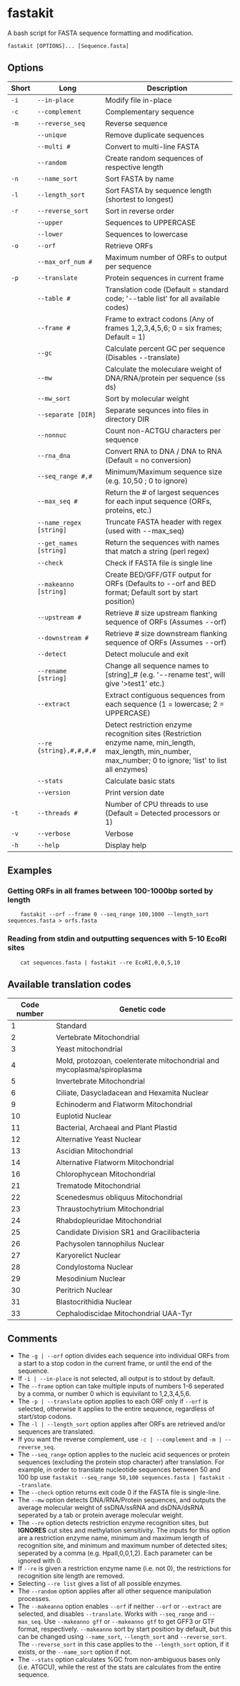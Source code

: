 # fastakit
A bash script for FASTA sequence formatting and modification.

```
fastakit [OPTIONS]... [Sequence.fasta]
```

## Options
| Short     | Long    | Description     |
| ------------- | ------------- | -------- |
| `-i`          | `--in-place`         | Modify file in-place  |
| `-c`           | `--complement`         | Complementary sequence  |
| `-m`           | `--reverse_seq`         | Reverse sequence  |
|           | `--unique`         | Remove duplicate sequences  |
|           | `--multi #`         | Convert to multi-line FASTA  |
|            | `--random`         | Create random sequences of respective length  |
| `-n`          | `--name_sort`         | Sort FASTA by name  |
| `-l`           | `--length_sort`         | Sort FASTA by sequence length (shortest to longest)  |
| `-r`           | `--reverse_sort`         | Sort in reverse order  |
|            | `--upper`         | Sequences to UPPERCASE  |
|            | `--lower`         | Sequences to lowercase  |
| `-o`           | `--orf`         | Retrieve ORFs  |
|            | `--max_orf_num #`         | Maximum number of ORFs to output per sequence  |
| `-p`           | `--translate`         | Protein sequences in current frame  |
|            | `--table #`        | Translation code (Default = standard code; '--table list' for all available codes)  |
|            | `--frame #`        | Frame to extract codons (Any of frames 1,2,3,4,5,6; 0 = six frames; Default = 1)  |
|            | `--gc`        | Calculate percent GC per sequence (Disables --translate)  |
|            | `--mw`        | Calculate the moleculare weight of DNA/RNA/protein per sequence (ss ds)  |
|            | `--mw_sort`        | Sort by molecular weight  |
|            | `--separate [DIR]`        | Separate sequnces into files in directory DIR  |
|            | `--nonnuc`        | Count non-ACTGU characters per sequence  |
|            | `--rna_dna`        | Convert RNA to DNA / DNA to RNA (Default = no conversion)  |
|            | `--seq_range #,#`        | Minimum/Maximum sequence size (e.g. 10,50 ; 0 to ignore)  |
|            | `--max_seq #`        | Return the # of largest sequences for each input sequence (ORFs, proteins, etc.)  |
|            | `--name_regex [string]`        | Truncate FASTA header with regex (used with --max_seq)  |
|            | `--get_names [string]`        | Return the sequences with names that match a string (perl regex)  |
|            | `--check`        | Check if FASTA file is single line  |
|            | `--makeanno [string]`        | Create BED/GFF/GTF output for ORFs (Defaults to --orf and BED format; Default sort by start position)  |
|            | `--upstream #`        | Retrieve # size upstream flanking sequence of ORFs (Assumes --orf)  |
|            | `--downstream #`        | Retrieve # size downstream flanking sequence of ORFs (Assumes --orf)  |
|            | `--detect`        | Detect molucule and exit  |
|            | `--rename [string]`        | Change all sequence names to [string]_# (e.g. '--rename test', will give '>test1' etc.)  |
|            | `--extract`        | Extract contiguous sequences from each sequence (1 = lowercase; 2 = UPPERCASE)  |
|            | `--re {string},#,#,#,#`        | Detect restriction enzyme recognition sites (Restriction enzyme name, min_length, max_length, min_number, max_number; 0 to ignore; 'list' to list all enzymes)  |
|            | `--stats`        | Calculate basic stats  |
|            | `--version`        | Print version date  |
| `-t`           | `--threads #`        | Number of CPU threads to use (Default = Detected processors or 1)  |
| `-v`           | `--verbose`       | Verbose  |
| `-h`           | `--help`       | Display help  |


## Examples

### Getting ORFs in all frames between 100-1000bp sorted by length
```
	fastakit --orf --frame 0 --seq_range 100,1000 --length_sort sequences.fasta > orfs.fasta
```
### Reading from stdin and outputting sequences with 5-10 EcoRI sites
```
	cat sequences.fasta | fastakit --re EcoRI,0,0,5,10
```


## Available translation codes

| Code number     | Genetic code      |
| ------------- | ------------- |
| 1          |  Standard        |
| 2          |  Vertebrate Mitochondrial        |
| 3          |  Yeast mitochondrial        |
| 4          |  Mold, protozoan, coelenterate mitochondrial and mycoplasma/spiroplasma        |
| 5          |  Invertebrate Mitochondrial        |
| 6          |  Ciliate, Dasycladacean and Hexamita Nuclear        |
| 9          |  Echinoderm and Flatworm Mitochondrial        |
| 10          |  Euplotid Nuclear        |
| 11          |  Bacterial, Archaeal and Plant Plastid        |
| 12          |  Alternative Yeast Nuclear        |
| 13          |  Ascidian Mitochondrial        |
| 14          |  Alternative Flatworm Mitochondrial        |
| 16          |  Chlorophycean Mitochondrial        |
| 21          |  Trematode Mitochondrial        |
| 22          |  Scenedesmus obliquus Mitochondrial        |
| 23          |  Thraustochytrium Mitochondrial        |
| 24          |  Rhabdopleuridae Mitochondrial        |
| 25          |  Candidate Division SR1 and Gracilibacteria        |
| 26          |  Pachysolen tannophilus Nuclear        |
| 27          |  Karyorelict Nuclear        |
| 28          |  Condylostoma Nuclear        |
| 29          |  Mesodinium Nuclear        |
| 30          |  Peritrich Nuclear        |
| 31          |  Blastocrithidia Nuclear        |
| 33          |  Cephalodiscidae Mitochondrial UAA-Tyr        |

## Comments
- The `-g | --orf` option divides each sequence into individual ORFs from a start to a stop codon in the current frame, or until the end of the sequence.
- If `-i | --in-place` is not selected, all output is to stdout by default.
- The `--frame` option can take multiple inputs of numbers 1-6 seperated by a comma, or number 0 which is equivilant to 1,2,3,4,5,6.
- The `-p | --translate` option applies to each ORF only if `--orf` is selected, otherwise it applies to the entire sequence, regardless of start/stop codons.
- The `-l | --length_sort` option applies after ORFs are retrieved and/or sequences are translated.
- If you want the reverse complement, use `-c | --complement` and `-m | --reverse_seq`.
- The `--seq_range` option applies to the nucleic acid sequences or protein sequences (excluding the protein stop character) after translation. For example, in order to translate nucleotide sequences between 50 and 100 bp use `fastakit --seq_range 50,100 sequences.fasta | fastakit --translate`.
- The `--check` option returns exit code 0 if the FASTA file is single-line.
- The `--mw` option detects DNA/RNA/Protein sequences, and outputs the average molecular weight of ssDNA/ssRNA and dsDNA/dsRNA seperated by a tab or protein average molecular weight.
- The `--re` option detects restriction enzyme recognition sites, but **IGNORES** cut sites and methylation sensitivity. The inputs for this option are a restriction enzyme name, minimum and maximum length of recognition site, and minimum and maximum number of detected sites; seperated by a comma (e.g. HpaII,0,0,1,2). Each parameter can be ignored with 0.
- If `--re` is given a restriction enzyme name (i.e. not 0), the restrictions for recognition site length are removed.
- Selecting `--re list` gives a list of all possible enzymes.
- The `--random` option applies after all other sequence manipulation processes.
- The `--makeanno` option enables `--orf` if neither `--orf` or `--extract` are selected, and disables `--translate`. Works with `--seq_range` and `--max_seq`. Use `--makeanno gff` or `--makeanno gtf` to get GFF3 or GTF format, respectively. `--makeanno` sort by start position by default, but this can be changed using `--name_sort`, `--length_sort` and `--reverse_sort`. The `--reverse_sort` in this case applies to the `--length_sort` option, if it exists, or the `--name_sort` option if not.
- The `--stats` option calculates %GC from non-ambiguous bases only (i.e. ATGCU), while the rest of the stats are calculates from the entire sequence.
